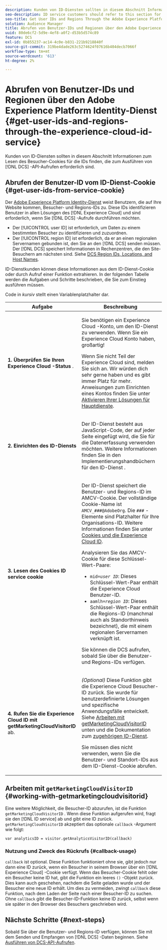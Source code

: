 ```yaml
---
description: Kunden von ID-Diensten sollten in diesem Abschnitt Informationen zum Lesen des Besucher-Cookies für die IDs finden, die zum Ausführen von DCS-API-Aufrufen erforderlich sind.
seo-description: ID service customers should refer to this section for information on how to read the visitor cookie for the IDs required to make DCS API calls.
seo-title: Get User IDs and Regions Through the Adobe Experience Platform Identity Service
solution: Audience Manager
title: Abrufen von Benutzer-IDs und Regionen über den Adobe Experience Platform Identity-Dienst
uuid: 80de6cf2-5d9e-4ef8-a0f2-d53b5d574c89
feature: DCS
exl-id: 0b855237-ac14-4c0e-b831-221b9218840f
source-git-commit: 319be4dade263c5274624f07616b404decb7066f
workflow-type: tm+mt
source-wordcount: '613'
ht-degree: 2%

---
```


# Abrufen von Benutzer-IDs und Regionen über den Adobe Experience Platform Identity-Dienst {#get-user-ids-and-regions-through-the-experience-cloud-id-service}

Kunden von ID-Diensten sollten in diesem Abschnitt Informationen zum Lesen des Besucher-Cookies für die IDs finden, die zum Ausführen von [!DNL DCS] -API-Aufrufen erforderlich sind.

## Abrufen der Benutzer-ID vom ID-Dienst-Cookie {#get-user-ids-from-service-cookie}

Der [Adobe Experience Platform Identity-Dienst](https://experienceleague.adobe.com/docs/id-service/using/home.html) weist Benutzern, die auf Ihre Website kommen, Besucher- und Regions-IDs zu. Diese IDs identifizieren Benutzer in allen Lösungen des [!DNL Experience Cloud] und sind erforderlich, wenn Sie [!DNL DCS] -Aufrufe durchführen möchten.

* Der [!UICONTROL user ID] ist erforderlich, um Daten zu einem bestimmten Besucher zu identifizieren und zuzuordnen.
* Der [!UICONTROL region ID] ist erforderlich, da er an einen regionalen Servernamen gebunden ist, den Sie an den [!DNL DCS] senden müssen. Der [!DNL DCS] speichert Informationen in Rechenzentren, die den Site-Besuchern am nächsten sind. Siehe [DCS Region IDs, Locations, and Host Names](../../../api/dcs-intro/dcs-api-reference/dcs-regions.md).

ID-Dienstkunden können diese Informationen aus dem ID-Dienst-Cookie oder durch Aufruf einer Funktion extrahieren. In der folgenden Tabelle werden die Aufgaben und Schritte beschrieben, die Sie zum Einstieg ausführen müssen.

Code in *kursiv* stellt einen Variablenplatzhalter dar.

<table id="table_660EBE1C24DD4FBE9DCE5191836C9135"> 
 <thead> 
  <tr> 
   <th colname="col1" class="entry"> Aufgabe </th> 
   <th colname="col2" class="entry"> Beschreibung </th> 
  </tr> 
 </thead>
 <tbody> 
  <tr> 
   <td colname="col1"> <p> <b>1. Überprüfen Sie Ihren <span class="keyword"> Experience Cloud</span> -Status</b> . </p> </td> 
   <td colname="col2"> <p>Sie benötigen ein <span class="keyword"> Experience Cloud</span> -Konto, um den ID-Dienst zu verwenden. Wenn Sie ein <span class="keyword"> Experience Cloud</span> Konto haben, großartig! </p> <p> Wenn Sie nicht Teil der <span class="keyword"> Experience Cloud</span> sind, melden Sie sich an. Wir würden dich sehr gerne haben und es gibt immer Platz für mehr. Anweisungen zum Einrichten eines Kontos finden Sie unter <a href="https://experienceleague.adobe.com/docs/core-services/interface/about-core-services/core-services.html" format="https" scope="external"> Aktivieren Ihrer Lösungen für Hauptdienste</a>. </p> </td> 
  </tr> 
  <tr> 
   <td colname="col1"> <p> <b>2. Einrichten des <span class="keyword"> ID-Diensts</span></b> </p> </td> 
   <td colname="col2"> <p>Der <span class="keyword"> ID-Dienst</span> besteht aus JavaScript-Code, der auf jeder Seite eingefügt wird, die Sie für die Datenerfassung verwenden möchten. Weitere Informationen finden Sie in den Implementierungshandbüchern für den ID-Dienst <a href="https://experienceleague.adobe.com/docs/id-service/using/implementation/implementation-guides.html" format="https" scope="external"></a> . </p> </td> 
  </tr> 
  <tr> 
   <td colname="col1"> <p> <b>3. Lesen des Cookies <span class="keyword"> ID service</span> cookie</b> </p> </td> 
   <td colname="col2"> <p>Der <span class="keyword"> ID-Dienst</span> speichert die Benutzer- und Regions-ID im AMCV-Cookie. Der vollständige Cookie-Name ist <code>AMCV_<i>###</i>@AdobeOrg</code>. Die <code><i>###</i></code> -Elemente sind Platzhalter für Ihre Organisations-ID. Weitere Informationen finden Sie unter <a href="https://experienceleague.adobe.com/docs/id-service/using/intro/cookies.html" format="https" scope="external"> Cookies und die Experience Cloud ID</a>. </p> <p>Analysieren Sie das AMCV-Cookie für diese Schlüssel-Wert-Paare: </p> <p> 
     <ul id="ul_502ECFCDDD084D448B5EDC4E5C0909C1"> 
      <li id="li_662FFA36AC854E699D50A183B161D654"> <code>mid=<i>user ID</i></code>: Dieses Schlüssel-Wert-Paar enthält die <span class="keyword"> Experience Cloud</span> Benutzer-ID. </li> 
      <li id="li_65422233187B4217B50DC52DBD58F404"> <code>aamlh=<i>region ID</i></code>: Dieses Schlüssel-Wert-Paar enthält die Regions-ID (manchmal auch als <span class="term"> Standorthinweis</span> bezeichnet), die mit einem regionalen Servernamen verknüpft ist. </li> 
     </ul> </p> <p>Sie können die <span class="wintitle"> DCS</span> aufrufen, sobald Sie über die Benutzer- und Regions-IDs verfügen. </p> </td> 
  </tr> 
  <tr> 
   <td colname="col1"> <p> <b>4. Rufen Sie die <span class="keyword"> Experience Cloud ID</span> mit getMarketingCloudVisitorID</b> ab. </p> </td> 
   <td colname="col2"> <p><i>(Optional)</i> Diese Funktion gibt die <span class="keyword"> Experience Cloud</span> Besucher-ID zurück. Sie wurde für benutzerdefinierte Lösungen und spezifische Anwendungsfälle entwickelt. Siehe <a href="../../../api/dcs-intro/dcs-s2s/dcs-mcid-ids.md#working-with-getmarketingcloudvisitorid"> Arbeiten mit getMarketingCloudVisitorID</a> unten und die Dokumentation zum <a href="https://experienceleague.adobe.com/docs/id-service/using/id-service-api/methods/getmcvid.html" format="https" scope="external"> zugehörigen ID-Dienst</a>. </p> <p>Sie müssen dies nicht verwenden, wenn Sie die Benutzer- und Standort-IDs aus dem ID-Dienst-Cookie abrufen. </p> </td> 
  </tr> 
 </tbody> 
</table>

## Arbeiten mit `getMarketingCloudVisitorID` {#working-with-getmarketingcloudvisitorid}

Eine weitere Möglichkeit, die Besucher-ID abzurufen, ist die Funktion `getMarketingCloudVisitorID` . Wenn diese Funktion aufgerufen wird, fragt sie den [!DNL ID service] ab und gibt eine ID zurück. `getMarketingCloudVisitorID` akzeptiert das optionale `callback` -Argument wie folgt:

`var analyticsID = visitor.getAnalyticsVisitorID(callback)`

### Nutzung und Zweck des Rückrufs {#callback-usage}

`callback` ist optional. Diese Funktion funktioniert ohne sie, gibt jedoch nur dann eine ID zurück, wenn ein Besucher in seinem Browser über ein [!DNL Experience Cloud] -Cookie verfügt. Wenn das Besucher-Cookie fehlt oder ein Besucher keine ID hat, gibt die Funktion ein leeres `()` -Objekt zurück. Dies kann auch geschehen, nachdem die Seite geladen wurde und der Besucher eine neue ID erhält. Um dies zu vermeiden, zwingt `callback` diese Funktion, nach dem Laden der Seite nach einer Besucher-ID zu suchen. Ohne `callback` gibt die Besucher-ID-Funktion keine ID zurück, selbst wenn sie später in den Browser des Besuchers geschrieben wird.

## Nächste Schritte {#next-steps}

Sobald Sie über die Benutzer- und Regions-ID verfügen, können Sie mit dem Senden und Empfangen von [!DNL DCS] -Daten beginnen. Siehe [ Ausführen von DCS-API-Aufrufen](../../../api/dcs-intro/dcs-s2s/dcs-s2s-calls.md).
